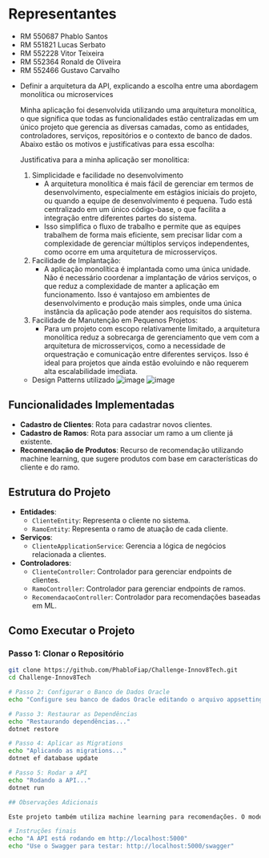 # Representantes

* RM 550687 Phablo Santos
* RM 551821 Lucas Serbato
* RM 552228 Vitor Teixeira
* RM 552364 Ronald de Oliveira
* RM 552466 Gustavo Carvalho




- Definir a arquitetura da API, explicando a escolha entre uma abordagem monolítica ou microservices

  Minha aplicação foi desenvolvida utilizando uma arquitetura monolítica, o que significa que todas as funcionalidades estão centralizadas em um único projeto que gerencia as diversas camadas, como as entidades, controladores, serviços, repositórios e o contexto de banco de dados. Abaixo estão os motivos e justificativas para essa escolha:

  Justificativa para a minha aplicação ser monolitica:
  1. Simplicidade e facilidade no desenvolvimento
     * A arquitetura monolítica é mais fácil de gerenciar em termos de desenvolvimento, especialmente em estágios iniciais do projeto, ou quando a equipe de desenvolvimento é pequena. Tudo está centralizado em um único código-base, o que facilita a integração entre diferentes partes do sistema.
     * Isso simplifica o fluxo de trabalho e permite que as equipes trabalhem de forma mais eficiente, sem precisar lidar com a complexidade de gerenciar múltiplos serviços independentes, como ocorre em uma arquitetura de microsserviços.
  2. Facilidade de Implantação:
     * A aplicação monolítica é implantada como uma única unidade. Não é necessário coordenar a implantação de vários serviços, o que reduz a complexidade de manter a aplicação em funcionamento. Isso é vantajoso em ambientes de desenvolvimento e produção mais simples, onde uma única instância da aplicação pode atender aos requisitos do sistema.
  3. Facilidade de Manutenção em Pequenos Projetos:
     * Para um projeto com escopo relativamente limitado, a arquitetura monolítica reduz a sobrecarga de gerenciamento que vem com a arquitetura de microsserviços, como a necessidade de orquestração e comunicação entre diferentes serviços. Isso é ideal para projetos que ainda estão evoluindo e não requerem alta escalabilidade imediata.
    
         
  - Design Patterns utilizado
    ![image](https://github.com/user-attachments/assets/e7685195-f307-4242-9c6a-13a1bdc905df)
    ![image](https://github.com/user-attachments/assets/b55762d0-bee1-4129-bef8-f44a99723cff)

## Funcionalidades Implementadas

- **Cadastro de Clientes**: Rota para cadastrar novos clientes.
- **Cadastro de Ramos**: Rota para associar um ramo a um cliente já existente.
- **Recomendação de Produtos**: Recurso de recomendação utilizando machine learning, que sugere produtos com base em características do cliente e do ramo.

## Estrutura do Projeto

- **Entidades**:
  - `ClienteEntity`: Representa o cliente no sistema.
  - `RamoEntity`: Representa o ramo de atuação de cada cliente.
- **Serviços**:
  - `ClienteApplicationService`: Gerencia a lógica de negócios relacionada a clientes.
- **Controladores**:
  - `ClienteController`: Controlador para gerenciar endpoints de clientes.
  - `RamoController`: Controlador para gerenciar endpoints de ramos.
  - `RecomendacaoController`: Controlador para recomendações baseadas em ML.
## Como Executar o Projeto

### Passo 1: Clonar o Repositório

```bash
git clone https://github.com/PhabloFiap/Challenge-Innov8Tech.git
cd Challenge-Innov8Tech

# Passo 2: Configurar o Banco de Dados Oracle
echo "Configure seu banco de dados Oracle editando o arquivo appsettings.json com suas credenciais."

# Passo 3: Restaurar as Dependências
echo "Restaurando dependências..."
dotnet restore

# Passo 4: Aplicar as Migrations
echo "Aplicando as migrations..."
dotnet ef database update

# Passo 5: Rodar a API
echo "Rodando a API..."
dotnet run

## Observações Adicionais

Este projeto também utiliza machine learning para recomendações. O modelo é treinado a partir de um CSV e salvo em um arquivo `.zip`. Certifique-se de que o arquivo `fictitious_client_data_no_address.csv` está na pasta de dados (`Data`) para o treinamento do modelo, se necessário.

# Instruções finais
echo "A API está rodando em http://localhost:5000"
echo "Use o Swagger para testar: http://localhost:5000/swagger"


